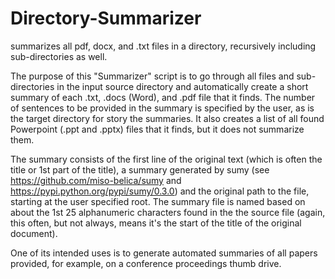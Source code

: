 # Directory-Summarizer
summarizes all pdf, docx, and .txt files in a directory, recursively including sub-directories as well.

The purpose of this "Summarizer" script is to go through all files and sub-directories in the input source directory and automatically create a short summary of each .txt, .docs (Word), and .pdf file that it finds. The number of sentences to be provided in the summary is specified by the user, as is the target directory for story the summaries. It also creates a list of all found Powerpoint (.ppt and .pptx) files that it finds, but it does not summarize them. 

The summary consists of the first line of the original text (which is often the title or 1st part of the title), a summary generated by sumy (see https://github.com/miso-belica/sumy and https://pypi.python.org/pypi/sumy/0.3.0) and the original path to the file, starting at the user specified root. The summary file is named based on about the 1st 25 alphanumeric characters found in the the source file (again, this often, but not always, means it's the start of the title of the original document). 

One of its intended uses is to generate automated summaries of all papers provided, for example, on a conference proceedings thumb drive. 
